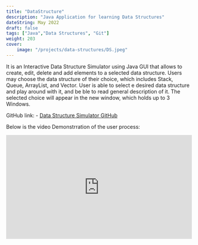```yaml
---
title: "DataStructure"
description: "Java Application for learning Data Structures"
dateString: May 2022
draft: false
tags: ["Java","Data Structures", "Git"]
weight: 203
cover:
    image: "/projects/data-structures/DS.jpeg"
---
```


<style>
        /* Container to maintain aspect ratio */
        .video-container {
            position: relative;
            width: 100%;
            padding-bottom: 56.25%; /* 16:9 aspect ratio */
            height: 0;
            overflow: hidden;
            background: #000; /* Optional: adds a black background if the video doesn't load */
        }

        /* Iframe to fill the container */
        .video-container iframe {
            position: absolute;
            top: 0;
            left: 0;
            width: 100%;
            height: 100%;
        }
</style>

It is an Interactive Data Structure Simulator using Java GUI that allows to create, edit, delete and add elements to a selected data structure. Users may choose the data structure of their choice, which includes Stack, Queue, ArrayList, and Vector. User is able to select e desired data structure and play around with it, and be ble to read general description of it. The selected choice will appear in the new window, which holds up to 3 Windows.

GitHub link: - [Data Structure Simulator GitHub](https://github.com/BezboDima/IngredientLens)

Below is the video Demonstrration of the user process:
<div class="video-container">
    <iframe src="https://www.youtube.com/embed/bRSMHrLKLU8?start=2" 
            title="YouTube video player" 
            frameborder="0" 
            allow="accelerometer; autoplay; clipboard-write; encrypted-media; gyroscope; picture-in-picture" 
            allowfullscreen>
    </iframe>
</div>
